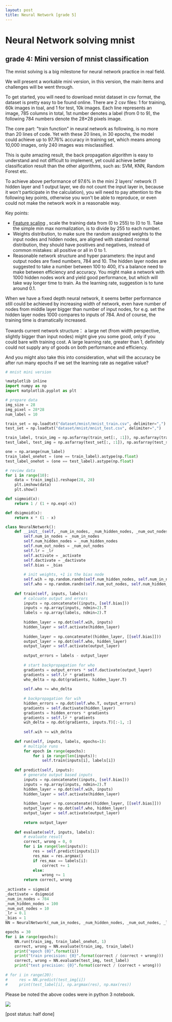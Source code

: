 ```yaml
---
layout: post
title: Neural Network [grade 5]
---
```


# Neural Network solving mnist

## grade 4: Mini version of mnist classification

The mnist solving is a big milestone for neural network practice in real field.

We will present a workable mini version, in this version, the main items and challenges will be went through.

To get started, you will need to download mnist dataset in csv format, the dataset is pretty easy to be found online. There are 2 csv files: 1 for training, 60k images in toal, and 1 for test, 10k images. Each line represents an image, 785 columns in total, 1st number denotes a label (from 0 to 9), the following 784 numbers denote the 28*28 pixels image.

The core part: "train function" in neural network as following, is no more than 20 lines of code.
Yet with these 20 lines, in 30 epochs, the model could achieve up to 97.76% accuracy in training set, which means among 10,000 images, only 240 images was misclassified.

This is quite amazing result, the back propagation algorithm is easy to understand and not difficult to implement, yet could achieve better classification result than the other algorithms, such as: SVM, KNN, Random Forest etc.

To achieve above performance of 97.6% in the mini 2 layers' network (1 hidden layer and 1 output layer, we do not count the input layer in, because it won't participate in the calculation), you will need to pay attention to the following key points, otherwise you won't be able to reproduce, or even could not make the network work in a reasonable way.

Key points:

* [Feature scaling](https://en.wikipedia.org/wiki/Feature_scaling) , scale the training data from (0 to 255) to (0 to 1). Take the simple min max normalization, is to divide by 255 to each number.
* Weights distribution, to make sure the random assigned weights to the input nodes and hidden nodes, are aligned with standard normal distribution, they should have positives and negatives, instead of common mistakes: all positive or all in 0 to 1.
* Reasonable network structure and hyper parameters: the input and output nodes are fixed numbers, 784 and 10. The hidden layer nodes are suggested to take a number between 100 to 400, it's a balance need to make between efficiency and accuracy. You might make a network with 1000 hidden nodes work and yield good performance, but which will take way longer time to train. As the learning rate, suggestion is to tune around 0.1.

When we have a fixed depth neural network, it seems better performance still could be achieved by increasing width of network, even have number of nodes from middle layer bigger than number of input nodes, for e.g. set the hidden layer nodes 1000 compares to inputs of 784.
And of course, the training time is dramatically increased.  

Towards current network structure： a large net (from width perspective, slightly bigger than input nodes) might give you some good, only if you could bare with training cost. A large learning rate, greater than 1, definitely could not supply any of goods on both performance and efficiency.

And you might also take this into consideration, what will the accuracy be after run many epochs if we set the learning rate as negative value?

```python
# mnist mini version

%matplotlib inline
import numpy as np
import matplotlib.pyplot as plt

# prepare data
img_size = 28
img_pixel = 28*28
num_label = 10

train_set = np.loadtxt("dataset/mnist/mnist_train.csv", delimiter=",")
test_set = np.loadtxt("dataset/mnist/mnist_test.csv", delimiter=",")

train_label, train_img = np.asfarray(train_set[:, :1]), np.asfarray(train_set[:, 1:]) / 255
test_label, test_img = np.asfarray(test_set[:, :1]), np.asfarray(test_set[:, 1:]) / 255

one = np.arange(num_label)
train_label_onehot = (one == train_label).astype(np.float)
test_label_onehot = (one == test_label).astype(np.float)

# review data
for i in range(10):
    data = train_img[i].reshape(28, 28)
    plt.imshow(data)
    plt.show()

def sigmoid(x):
    return 1 / (1 + np.exp(-x))

def dsigmoid(x):
    return x * (1 - x)

class NeuralNetwork():
    def __init__(self, _num_in_nodes, _num_hidden_nodes, _num_out_nodes, _lr, _activate, _dactivate, _bias=1):
        self.num_in_nodes = _num_in_nodes
        self.num_hidden_nodes = _num_hidden_nodes
        self.num_out_nodes = _num_out_nodes
        self.lr = _lr
        self.activate = _activate
        self.dactivate = _dactivate
        self.bias = _bias
        
        # init weights, +1 is the bias node
        self.wih = np.random.randn(self.num_hidden_nodes, self.num_in_nodes + 1)
        self.who = np.random.randn(self.num_out_nodes, self.num_hidden_nodes + 1)
        
    def train(self, inputs, labels):
        # calcuate output and errors
        inputs = np.concatenate((inputs, [self.bias]))      
        inputs = np.array(inputs, ndmin=2).T
        labels = np.array(labels, ndmin=2).T
        
        hidden_layer = np.dot(self.wih, inputs)
        hidden_layer = self.activate(hidden_layer)
                
        hidden_layer = np.concatenate((hidden_layer, [[self.bias]]))
        output_layer = np.dot(self.who, hidden_layer)
        output_layer = self.activate(output_layer)
        
        output_errors = labels - output_layer
        
        # start backpropagation for who      
        gradients = output_errors * self.dactivate(output_layer)
        gradients = self.lr * gradients
        who_delta = np.dot(gradients, hidden_layer.T)
        
        self.who += who_delta
        
        # backpropagation for wih
        hidden_errors = np.dot(self.who.T, output_errors)
        gradients = self.dactivate(hidden_layer)
        gradients = hidden_errors * gradients
        gradients = self.lr * gradients
        wih_delta = np.dot(gradients, inputs.T)[:-1, :]
        
        self.wih += wih_delta
        
    def run(self, inputs, labels, epochs=1):
        # multiple runs
        for epoch in range(epochs):
            for i in range(len(inputs)):
                self.train(inputs[i], labels[i])
    
    def predict(self, inputs):
        # generate output based inputs
        inputs = np.concatenate((inputs, [self.bias]))
        inputs = np.array(inputs, ndmin=2).T
        hidden_layer = np.dot(self.wih, inputs)
        hidden_layer = self.activate(hidden_layer)
        
        hidden_layer = np.concatenate((hidden_layer, [[self.bias]]))
        output_layer = np.dot(self.who, hidden_layer)
        output_layer = self.activate(output_layer)
        
        return output_layer
    
    def evaluate(self, inputs, labels):
        # evaluate result
        correct, wrong = 0, 0
        for i in range(len(inputs)):
            res = self.predict(inputs[i])
            res_max = res.argmax()
            if res_max == labels[i]:
                correct += 1
            else:
                wrong += 1
        return correct, wrong        
        
_activate = sigmoid
_dactivate = dsigmoid
_num_in_nodes = 784
_num_hidden_nodes = 100
_num_out_nodes = 10
_lr = 0.1
_bias = 1
NN = NeuralNetwork(_num_in_nodes, _num_hidden_nodes, _num_out_nodes, _lr, _activate, _dactivate, _bias)

epochs = 30
for i in range(epochs):
    NN.run(train_img, train_label_onehot, 1)
    correct, wrong = NN.evaluate(train_img, train_label)
    print("epoch {0}".format(i))
    print("train precision: {0}".format(correct / (correct + wrong)))
    correct, wrong = NN.evaluate(test_img, test_label)
    print("test precision: {0}".format(correct / (correct + wrong)))
    
# for i in range(20):
#     res = NN.predict(test_img[i])
#     print(test_label[i], np.argmax(res), np.max(res))

```

Please be noted the above codes were in python 3 notebook.

<img src="{{site.url}}/img/nn022.png">

[post status: half done]
